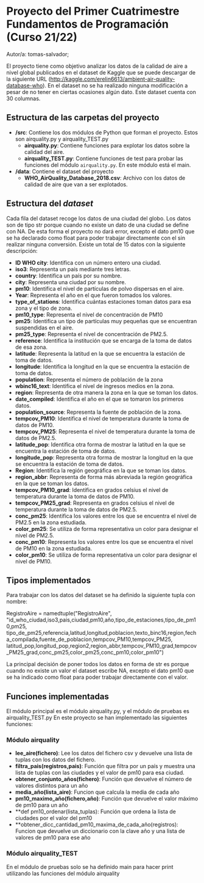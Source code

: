 # Proyecto del Primer Cuatrimestre Fundamentos de Programación (Curso  21/22)
Autor/a: tomas-salvador;

El proyecto tiene como objetivo analizar los datos de la calidad de aire a nivel global publicados en el dataset de Kaggle que se puede descargar de la siguiente URL (http://kaggle.com/erelin6613/ambient-air-quality-database-who). En el dataset no se ha realizado ninguna modificación a pesar de no tener en ciertas ocasiones algún dato. Este dataset cuenta con 30 columnas.

## Estructura de las carpetas del proyecto

* **/src**: Contiene los dos módulos de Python que forman el proyecto. Estos son airquality.py y airquality_TEST.py
    * **airquality.py**: Contiene funciones para explotar los datos sobre la calidad del aire.
    * **airquality_TEST.py**: Contiene funciones de test para probar las funciones del módulo `airquality.py`. En este módulo está el main.
* **/data**: Contiene el dataset del proyecto
    * **WHO_AirQuality_Database_2018.csv**: Archivo con los datos de calidad de aire que van a ser explotados.
        
## Estructura del *dataset*

Cada fila del dataset recoge los datos de una ciudad del globo. Los datos son de tipo str porque cuando no existe un dato de una ciudad se define con NA. De esta forma el proyecto no dará error, excepto el dato pm10 que se ha declarado como float para poder trabajar directamente con el sin realizar ninguna conversión. Existe un total de 15 datos con la siguiente descripción:

* **ID WHO city**: Identifica con un número entero una ciudad.
* **iso3**: Representa un país mediante tres letras.
* **country**: Identifica un país por su nombre.
* **city**: Representa una ciudad por su nombre.
* **pm10**: Identifica el nivel de partículas de polvo dispersas en el aire.
* **Year**: Representa el año en el que fueron tomados los valores.
* **type_of_stations**: Identifica cuántas estaciones toman datos para esa zona y el tipo de zona.
* **pm10_type**: Representa el nivel de concentración de PM10
* **pm25**: Identifica un tipo de partículas muy pequeñas que se encuentran suspendidas en el aire.
* **pm25_type**: Representa el nivel de concentración de PM2.5.
* **reference**: Identifica la institución que se encarga de la toma de datos de esa zona.
* **latitude**: Representa la latitud en la que se encuentra la estación de toma de datos.
* **longitude**: Identifica la longitud en la que se encuentra la estación de toma de datos.
* **population**: Representa el número de población de la zona
* **wbinc16_text**: Identifica el nivel de ingresos medios en la zona.
* **region**: Representa de otra manera la zona en la que se toman los datos.
* **date_compiled**: Identifica el año en el que se tomaron los primeros datos.
* **population_source**: Representa la fuente de población de la zona.
* **tempcov_PM10**: Identifica el nivel de temperatura durante la toma de datos de PM10.
* **tempcov_PM25**: Representa el nivel de temperatura durante la toma de datos de PM2.5.
* **latitude_pop**: Identifica otra forma de mostrar la latitud en la que se encuentra la estación de toma de datos.
* **longitude_pop**: Representa otra forma de mostrar la longitud en la que se encuentra la estación de toma de datos.
* **Region**: Identifica la región geográfica en la que se toman los datos.
* **region_abbr**: Representa de forma más abreviada la región geográfica en la que se toman los datos.
* **tempcov_PM10_grad**: Identifica en grados celsius el nivel de temperatura durante la toma de datos de PM10.
* **tempcov_PM25_grad**: Representa en grados celsius el nivel de temperatura durante la toma de datos de PM2.5.
* **conc_pm25**: Identifica los valores entre los que se encuentra el nivel de PM2.5 en la zona estudiada.
* **color_pm25**: Se utiliza de forma representativa un color para designar el nivel de PM2.5.
* **conc_pm10**: Representa los valores entre los que se encuentra el nivel de PM10 en la zona estudiada.
* **color_pm10**: Se utiliza de forma representativa un color para designar el nivel de PM10.

## Tipos implementados

Para trabajar con los datos del dataset se ha definido la siguiente tupla con nombre:

RegistroAire = namedtuple("RegistroAire", "id_who_ciudad,iso3,pais,ciudad,pm10,año,tipo_de_estaciones,tipo_de_pm10,pm25,
tipo_de_pm25,referencia,latitud,longitud,poblacion,texto_binc16,region,fecha_compilada,fuente_de_poblacion,tempcov_PM10,tempcov_PM25,
latitud_pop,longitud_pop,region2,region_abbr,tempcov_PM10_grad,tempcov_PM25_grad,conc_pm25,color_pm25,conc_pm10,color_pm10")

La principal decisión de poner todos los datos en forma de str es porque cuando no existe un valor el dataset escribe NA, excepto el dato pm10 que se ha indicado como float para poder 
trabajar directamente con el valor.

## Funciones implementadas
El módulo principal es el módulo airquality.py, y el módulo de pruebas es airquality_TEST.py
En este proyecto se han implementado las siguientes funciones:

### Módulo airquality
  
  * **lee_aire(fichero)**: Lee los datos del fichero csv y devuelve una lista de tuplas con los datos del fichero.
  * **filtra_pais(registros,pais)**: Función que filtra por un país y muestra una lista de tuplas con las ciudades y el valor de pm10 para esa ciudad.
  * **obtener_conjunto_años(fichero)**: Función que devuelve el número de valores distintos para un año
  * **media_año(lista_aire)**: Funcion que calcula la media de cada año
  * **pm10_maximo_año(fichero,año)**: Función que devuelve el valor máximo de pm10 para un año
  * **def pm10_ordenar(lista_tuplas): Función que ordena la lista de ciudades por el valor del pm10
  * **obtener_dicc_cantidad_pm10_maxima_de_cada_año(registros): Funcion que devuelve un diccionario con la clave año y una lista de valores de pm10 para ese año

### Módulo airquality_TEST
En el módulo de pruebas solo se ha definido main para hacer print utilizando las funciones del módulo airquality

